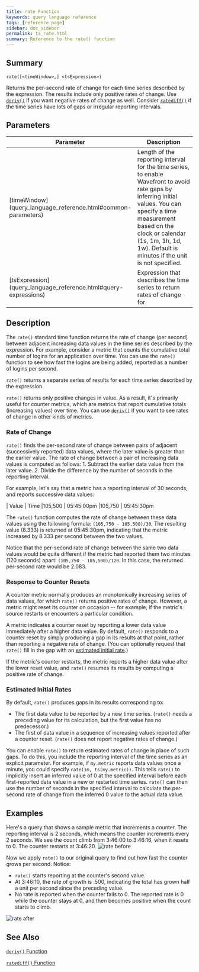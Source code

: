 ```yaml
---
title: rate Function
keywords: query language reference
tags: [reference page]
sidebar: doc_sidebar
permalink: ts_rate.html
summary: Reference to the rate() function
---
```


## Summary
```
rate([<timeWindow>,] <tsExpression>)
```

Returns the per-second rate of change for each time series described by the expression. The results include only positive rates of change. Use [`deriv()`](ts_deriv.html) if you want negative rates of change as well. Consider [`ratediff()`](ts_ratediff.html) if the time series have lots of gaps or irregular reporting intervals.

## Parameters

<table>
<tbody>
<thead>
<tr><th width="20%">Parameter</th><th width="80%">Description</th></tr>
</thead>
<tr><td markdown="span"> [timeWindow](query_language_reference.html#common-parameters)</td>
<td>Length of the reporting interval for the time series, to enable Wavefront to avoid rate gaps by inferring initial values. You can specify a time measurement based on the clock or calendar (1s, 1m, 1h, 1d, 1w). Default is minutes if the unit is not specified.
</td></tr>
<tr>
<td markdown="span"> [tsExpression](query_language_reference.html#query-expressions)</td>
<td>Expression that describes the time series to return rates of change for. </td></tr>
</tbody>
</table>

## Description

The `rate()` standard time function returns the rate of change (per second) between adjacent increasing data values in the time series described by the expression. 
For example, consider a metric that counts the cumulative total number of logins for an application over time. You can use the `rate()` function to see how fast the logins are being added, reported as a number of logins per second. 

`rate()` returns a separate series of results for each time series described by the expression.

`rate()` returns only positive changes in value. As a result, it's primarily useful for counter metrics, which are metrics that report cumulative totals (increasing values) over time. You can use [`deriv()`](ts_deriv.html) if you want to see rates of change in other kinds of metrics.

### Rate of Change

`rate()` finds the per-second rate of change between pairs of adjacent (successively reported) data values, where the later value is greater than the earlier value.
The rate of change between a pair of increasing data values is computed as follows: 
1\. Subtract the earlier data value from the later value.
2\. Divide the difference by the number of seconds in the reporting interval.

For example, let's say that a metric has a reporting interval of 30 seconds, and reports successive data values: 

| Value | Time
|105,500 | 05:45:00pm 
|105,750 | 05:45:30pm

The `rate()` function computes the rate of change between these data values using the following formula: `(105,750 - 105,500)/30`. The resulting value (8.333) is returned at 05:45:30pm, indicating that the metric increased by 8.333 per second between the two values.

Notice that the per-second rate of change between the same two data values would be quite different if the metric had reported them two minutes (120 seconds) apart: `(105,750 - 105,500)/120`.  In this case, the returned per-second rate would be 2.083.

### Response to Counter Resets

A counter metric normally produces an monotonically increasing series of data values, for which `rate()` returns positive rates of change. However, a metric might reset its counter on occasion -- for example, if the metric's source restarts or encounters a particular condition. 

A metric indicates a counter reset by reporting a lower data value immediately after a higher data value. By default, `rate()` responds to a counter reset by simply producing a gap in its results at that point, rather than reporting a negative rate of change. (You can optionally request that `rate()` fill in the gap with an [estimated initial rate](#estimated-initial-rates).)

If the metric's counter restarts, the metric reports a higher data value after the lower reset value, and `rate()` resumes its results by computing a positive rate of change.

### Estimated Initial Rates

By default, `rate()` produces gaps in its results corresponding to:

-   The first data value to be reported by a new time series. (`rate()` needs a preceding value for its calculation, but the first value has no predecessor.)
-   The first of data value in a sequence of increasing values reported after a counter reset. (`rate()` does not report negative rates of change.)

You can enable `rate()` to return estimated rates of change in place of such gaps. To do this, you include the reporting interval of the time series as an explicit parameter. For example, if `my.metric` reports data values once a minute, you could specify `rate(1m, ts(my.metric))`. This tells `rate()` to implicitly insert an inferred value of 0 at the specified interval before each first-reported data value in a new or restarted time series. `rate()` can then use the number of seconds in the specified interval to calculate the per-second rate of change from the inferred 0 value to the actual data value. 

## Examples

<!--- This example uses a series of specially ingested points on longboard. See Notes+on+Sending+Points+to+a+Proxy --->

Here's a query that shows a sample metric that increments a counter. The reporting interval is 2 seconds, which means the counter increments every 2 seconds. We see the count climb from 3:46:00 to 3:46:16, when it resets to 0. The counter restarts at 3:46:20.
![rate before](images/ts_rate_before.png)

Now we apply `rate()` to our original query to find out how fast the counter grows per second. Notice: 

-   `rate()`  starts reporting at the counter's second value. 
-   At 3:46:10, the rate of growth is .500, indicating the total has grown half a unit per second since the preceding value.
-   No rate is reported when the counter falls to 0. The reported rate is 0 while the counter stays at 0, and then becomes positive when the count starts to climb. 

![rate after](images/ts_rate_after.png)

## See Also

[`deriv()` Function](ts_deriv.html)

[`ratediff()` Function](ts_ratediff.html)
